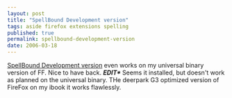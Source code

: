 ```yaml
---
layout: post
title: "SpellBound Development version"
tags: aside firefox extensions spelling
published: true
permalink: spellbound-development-version
date: 2006-03-18
---
```


<a href="http://forums.mozillazine.org/viewtopic.php?t=351130&start=0">SpellBound Development version</a> even works on my universal binary version of FF.  Nice to have back.
<strong><em>EDIT*</em> </strong> Seems it installed, but doesn't work as planned on the universal binary.  THe deerpark G3 optimized version of FireFox on my ibook it works flawlessly.
